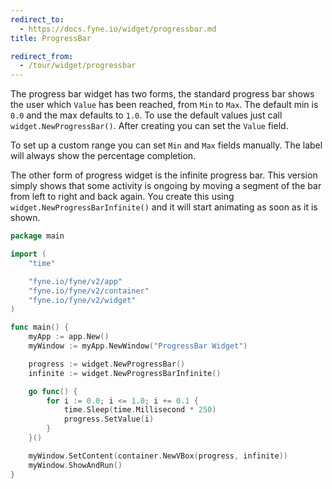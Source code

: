 ```yaml
---
redirect_to:
  - https://docs.fyne.io/widget/progressbar.md
title: ProgressBar

redirect_from:
  - /tour/widget/progressbar
---
```

The progress bar widget has two forms, the standard progress bar
shows the user which `Value` has been reached, from `Min` to
`Max`. The default min is `0.0` and the max defaults to `1.0`.
To use the default values just call `widget.NewProgressBar()`.
After creating you can set the `Value` field.

To set up a custom range you can set `Min` and `Max` fields
manually. The label will always show the percentage completion.

The other form of progress widget is the infinite progress bar.
This version simply shows that some activity is ongoing by
moving a segment of the bar from left to right and back again.
You create this using `widget.NewProgressBarInfinite()` and
it will start animating as soon as it is shown.

```go
package main

import (
	"time"

	"fyne.io/fyne/v2/app"
	"fyne.io/fyne/v2/container"
	"fyne.io/fyne/v2/widget"
)

func main() {
	myApp := app.New()
	myWindow := myApp.NewWindow("ProgressBar Widget")

	progress := widget.NewProgressBar()
	infinite := widget.NewProgressBarInfinite()

	go func() {
		for i := 0.0; i <= 1.0; i += 0.1 {
			time.Sleep(time.Millisecond * 250)
			progress.SetValue(i)
		}
	}()

	myWindow.SetContent(container.NewVBox(progress, infinite))
	myWindow.ShowAndRun()
}
```

